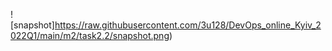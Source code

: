 ![snapshot]https://raw.githubusercontent.com/3u128/DevOps_online_Kyiv_2022Q1/main/m2/task2.2/snapshot.png)
